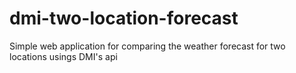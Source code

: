 # dmi-two-location-forecast
Simple web application for comparing the weather forecast for two locations usings DMI's api
